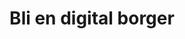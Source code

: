 ---
title: Bli en digital borger
ingress: Opprett din personlige, digitale identitet og ta i bruk digitale tjenester fra det offentlige.
---